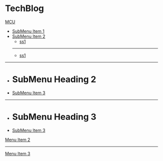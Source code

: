 # TechBlog

[MCU]()

  * [SubMenu Item 1](subitem1.md)
  * [SubMenu Item 2]()
    * [ss1](s1.md)
    - - - -
    * [ss1](s2.md)
  - - - -
  * # SubMenu Heading 2
  * [SubMenu Item 3](subitem3.md)
  - - - -
  * # SubMenu Heading 3
  * [SubMenu Item 3](subitem3.md)

[Menu Item 2](item2.md)
- - - -
[Menu Item 3](item3.md)